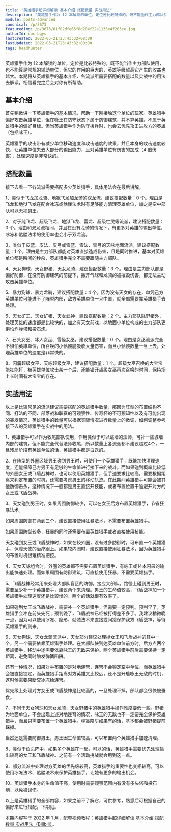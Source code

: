 ```yaml
---
title: "英雄猎手超详细解读 基本介绍 搭配数量 实战用法"
description: "英雄猎手作为 12 本解锁的单位，定位是比较特殊的，既不能当作主力部队使用，也不能算是常规的辅助单位，但它的作用的巨大的，英雄等级越高它产生的收益也越大。本期将从英雄猎手的基本介绍、各流派所需要搭配的数量以及实战中的用法去解读，相信看完之后会对你有所帮助。"
module: posts-advanced
canonical: /p/3673
featuredImg: /p/3673/81f02dfe65f8d204f22a1136e4f203ee.jpg
authorId: coc-bgys
lastCreated: 2022-05-21T23:43:32+08:00
lastUpdated: 2022-05-21T23:43:32+08:00
tags: headhunter
---
```


英雄猎手作为 12 本解锁的单位，定位是比较特殊的，既不能当作主力部队使用，也不能算是常规的辅助单位，但它的作用的巨大的，英雄等级越高它产生的收益也越大。本期将从英雄猎手的基本介绍、各流派所需要搭配的数量以及实战中的用法去解读，相信看完之后会对你有所帮助。

## 基本介绍

首先稍微讲一下英雄猎手的基本情况，帮助一下刚接触这个单位的玩家。英雄猎手偏好攻击英雄单位，但在咏王在防守状态下属于防御建筑，并不算英雄，不属于英雄猎手的偏好目标。但当英雄猎手作为防守援兵时，也会去优先攻击进攻方的英雄（包括咏王）。

<Pic src="/p/3673/81f02dfe65f8d204f22a1136e4f203ee.jpg" width="790" height="655" caption="进攻方的英雄猎手不攻击石像状态下的咏王" alt="" maxWidth="400px" />
<Pic src="/p/3673/7e9ab7fc9f94aa9c57d25d2315b067ef.jpg" width="718" height="534" caption="防守方的英雄猎手会攻击进攻方的咏王" alt="" maxWidth="400px" />

英雄猎手的攻击带有减少单位移动速度和攻击速度的效果，并且本身的攻击速度较快，让英雄单位失去大部分的输出能力，且对英雄单位有伤害的加成（4 倍伤害），处理速度是非常快的。

## 搭配数量

接下去看一下各流派需要搭配多少英雄猎手，具体用法会在最后讲解。

1、类似于飞龙加龙骑、地狱飞龙加龙骑的双龙流，建议搭配数量：0 个。理由是飞龙和地狱飞龙在配合冰冻或骷髅法术时有足够能力清理英雄单位，加之是空中部队可以无视男王。

2、对于纯飞龙、超级飞龙、地狱飞龙、雷龙、超级亡灵等流派，建议搭配数量：0 个。理由和双龙流相同，并且在没有龙骑的情况下，有更多对英雄的输出单位，冰冻和骷髅法术的使用率也会小于双龙流。

3、类似于皮蓝、皮法、皮弓或雪蓝、雪法、雪弓的天咏地面流派，建议搭配数量：1 个。理由是主力部队都能对英雄直接造成伤害，且是同时推进，基本对英雄单位都是瞬间的秒杀，英雄猎手完全不需要跟随主力部队。

4、天女狗球、天女野猪、天女龙骑，建议搭配数量：3 个。理由是主力部队都是偏好防御，在没有防御建筑的前提下，撇开气球和龙骑的被摧毁伤害，都无法主动攻击英雄单位。

5、暴力狗球、暴力龙骑，建议搭配数量：4 个。因为没有天女的存在，单凭己方英雄单位可能进不了阵型内部，敌方英雄单位一旦中置，就全部需要靠英雄猎手去处理。

6、天女矿工、天女矿猪、天女武神，建议搭配数量：2 个。主力部队除野猪外，处理英雄的速度都是比较快的，加之有天女前戏，以地面小单位构成的主力部队更惧怕炸弹塔和投石炮。

7、石头女巫、冰人女巫、雪怪女巫，建议搭配数量：0 个。理由是女巫流派完全不惧怕英雄单位，所召唤的小骷髅能吸收大量伤害，而且小骷髅数量一旦上去，处理英雄单位的速度是非常快的。

8、闪震超级女巫、天咏超级女巫，建议搭配数量：1 个。超级女巫召唤的大宝宝能扛能打，被英雄单位攻击某一个后，还能错开超级女巫再次召唤的时间，保持场上长时间有大宝宝的存在。

## 实战用法

以上是比较常见的流派建议需要搭配的英雄猎手数量，那因为阵型的布置结构不同、打法的不同、部落战和联赛的可观察性、传奇杯的不可预知性以及有可能出现的突发情况，英雄猎手的数量可以根据实际情况进行数量上的微调，如何调整参考接下去的英雄猎手在实战中的用法。

1、英雄猎手可以作为收尾部队使用，作用类似于可以跳墙的法师，可补一些城墙内部的建筑，但不能完全代替法师收尾，所以数量上各流派都不建议超过4个，一旦残局阶段有英雄单位的话，英雄猎手都是白送的。

<Pic src="/p/3673/196d708789fb6d4ebe727f1b9fbb1650.jpg" width="821" height="562" caption="英雄猎手收尾" alt="" maxWidth="400px" />

2、在阵型的外圈区域男王碰到男王时，可使用一个英雄猎手，既能加快清理速度，还能保障己方男王有足够的生命值进行接下来的战斗。而如果碰到概率比较低的外圈女王或飞盾战神时，也可以使用英雄猎手，但手速要求比较高，需要根据距离来判定布置的时机，还需要考虑男王的移动轨迹。在此期间英雄猎手可能会被其他防御击杀，这种情况下一般都是男王直接开技能，或者布置位置干脆避开对方的女王或飞盾战神。

<Pic src="/p/3673/10504bbc7aa6e5e69e508b4c03fde841.jpg" width="593" height="432" caption="两个男王相遇时使用英雄猎手" alt="" maxWidth="300px" />
<Pic src="/p/3673/2a906e36f8659c455c72de98d256ec14.jpg" width="805" height="671" caption="英雄猎手被箭塔锁定" alt="" maxWidth="400px" />

3、天女碰到男王时，如果周围防御较少，可以在女王后方布置英雄猎手，节省狂暴法术。

<Pic src="/p/3673/b987765816e632babd7605b448226535.jpg" width="1268" height="758" caption="天女流派中，如果周围防御较少，可以用英雄猎手处理女王" alt="" maxWidth="600px" />

如果周围防御在两到三个，建议直接使用狂暴法术，不需要布置英雄猎手。

<Pic src="/p/3673/4d04f856a194d9f914c9bf2863e6b3d7.jpg" width="1329" height="751" caption="周围有两到三个防御时直接用狂暴，不适用英雄猎手" alt="" maxWidth="600px" />

如果周围防御较多，狂暴的同时还需要布置英雄猎手或者直接使用技能。

<Pic src="/p/3673/23fc95ebe18335e44df48940125ccd91.jpg" width="1171" height="763" caption="周围防御较多，狂暴和英雄猎手一起上" alt="" maxWidth="600px" />

天女碰到女王或飞盾战神时，如果在较外圈，没有过多防御时，可布置一个英雄猎手，保障天使的治疗跟上。如果较内圈时，建议直接使用狂暴法术，因为英雄猎手的布置时机很难精准把控。

<Pic src="/p/3673/f20fdddb7236bba892bb744f835fe2cb.jpg" width="1259" height="684" caption="防御少的时候可使用猎手处理飞盾战神" alt="" maxWidth="600px" />
<Pic src="/p/3673/53e9fba04e3c51a2d2658a9f3421035e.jpg" width="1324" height="735" caption="在内圈时使用天女狂暴处理飞盾战神" alt="" maxWidth="600px" />

4、天女天咏组合时，外圈的英雄都不需要布置英雄猎手，有咏王或14本闪枭的输出能快速处理。而如果周围有防御建筑，可直接使用狂暴，不需要英雄猎手。

<Pic src="/p/3673/b679bc8c2ae515820ad33423428bf77a.jpg" width="1014" height="672" caption="防御较少时，咏王和闪枭能快速处理敌方女王" alt="" maxWidth="500px" />
<Pic src="/p/3673/a09139427eaf243299c880b186f1794c.jpg" width="1514" height="722" caption="防御较多时应直接使用狂暴法术" alt="" />

5、飞盾战神经常用来处理大部队盲区的防御，接应大部队。路径上碰到男王时，需要至少补一个英雄猎手，建议两个来清理。男王的生命值较高，飞盾战神加一个英雄猎手处理速度还是比较慢的，两个的话就很有效率了。

<Pic src="/p/3673/c53f365c53cd41060250f1e8da3f7eae.jpg" width="670" height="560" caption="用两个英雄猎手处理男王" alt="" maxWidth="400px" />

如果碰到女王或飞盾战神，需要补一个英雄猎手，但需要一定预判。预判早了，英雄猎手会冲在前头先死；预判晚了，飞盾战神已经被打得差不多了。我建议稍微晚一点，因为可以使用冰冻、隐形、骷髅法术来直接或间接保护我方飞盾战神，等待英雄猎手的到来。

<Pic src="/p/3673/a76b213d20bbe6b91773c7dabca90063.jpg" width="730" height="491" caption="英雄猎手可以晚一点放，但要记得用法术保护我方部队" alt="" maxWidth="400px" />

6、天女狗球、天女龙骑流派中，天女部分建议处理掉女王和飞盾战神的其中一个，另一个需要依靠英雄猎手处理。在大部队快到达英雄单位前方时，后方点两个英雄猎手，移动中途需要依靠咏王的无敌来保护。两个英雄猎手前后需要保持一定距离，避免同时触发弹簧陷阱。

<Pic src="/p/3673/1ce08f25580badeccab3a01c012d469b.jpg" width="1504" height="763" caption="使用咏王无敌保护英雄猎手，且英雄猎手之间保持一定距离，避免触发弹簧陷阱" alt="" />

还有一种情况，如果对手布置的是对地连弩，连弩不会锁定空中单位，而英雄猎手会被直接锁定，而英雄猎手距离对方英雄又比较远，还不是开启咏王无敌的时机，这时候需要果断交冰冻给连弩。

<Pic src="/p/3673/b3ad88fda60a9c0ea53c1f690d858108.jpg" width="980" height="709" caption="给连弩交冰冻以保护我方英雄猎手" alt="" maxWidth="500px" />

优先级上处理对方女王或飞盾战神是比较高的，一旦处理不掉，部队都会很快被蚕食。

7、不同于天女狗球和天女龙骑，天女野猪中的英雄猎手操作难度要低一些。野猪为地面单位，不会出现上述对地连弩的情况，咏王的无敌也不一定要完全保护英雄猎手，而且只需要布置一个英雄猎手。弹簧陷阱如果有的话，基本都会被野猪提前踩掉。

<Pic src="/p/3673/7e5d365188e8a1fcc1007eb67018729a.jpg" width="1058" height="704" caption="野猪提前踩掉弹簧陷阱" alt="" maxWidth="500px" />

当然还是需要防御男王，男王因生命值较高，可以布置两个英雄猎手加速清理。

<Pic src="/p/3673/8e51325a6399b68363ff96b8a2a2a9a5.jpg" width="1003" height="673" caption="使用两个英雄猎手清理男王" alt="" maxWidth="500px" />

8、类似于鱼头阵中，如果多个英雄在一起，可以的话，英雄猎手需要优先处理输出较高的女王和飞盾战神。之前有一个活动挑战就会用到这一点。

<Pic src="/p/3673/739c5f5d7ca1de4c4120e84664c4d2ad.jpg" width="1009" height="689" caption="鱼头阵优先清理女王和飞盾战神" alt="" maxWidth="500px" />

9、部分流派中处理对方英雄的优先级较高，英雄猎手的重要性也变相较高，可以使用冰冻法术、骷髅法术来保护英雄猎手，让她有更多的输出机会。

<Pic src="/p/3673/d02258945d406d2556be7e9629766053.jpg" width="906" height="627" caption="用骷髅法术保护英雄猎手" alt="" maxWidth="500px" />

10、英雄猎手本身的生命值不高，使用时需要观察范围内有没有多头塔和投石炮，以免被误伤。

<Pic src="/p/3673/c345656305fc153b8e849117268bb954.jpg" width="909" height="694" caption="英雄猎手周围有多头塔，因此猎手受到了伤害" alt="" maxWidth="500px" />

以上是英雄猎手的全部内容，如果之前不了解它，可供参考，熟悉后可根据自己的偏好来进行搭配，下期见。

<PostCopyright>

本期内容写于 2022 年 1 月，配套视频教程：[英雄猎手超详细解读 基本介绍 搭配数量 实战用法（Bilibili）](https://www.bilibili.com/video/BV1DL4y1s7H4/)。

</PostCopyright>